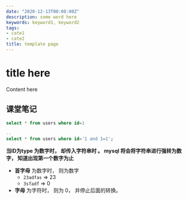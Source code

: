```yaml
---
date: "2020-12-13T00:00:00Z"
description: some word here
keywords: keyword1, keyword2
tags:
- cate1
- cate2
title: template page
---
```


# title here

Content here

## 课堂笔记

```sql
select * from users where id=1

-- 
select * from users where id='1 and 1=1'; 
```

**当ID为type 为数字时， 却传入字符串时 。 mysql 将会将字符串进行强转为数字， 知道出现第一个数字为止**
+ **首字母** 为数字时， 则为数字
    + `23adfas` => 23
    + `3sfadf` => 0
+ **字母** 为字符时， 则为 0， 并停止后面的转换。


